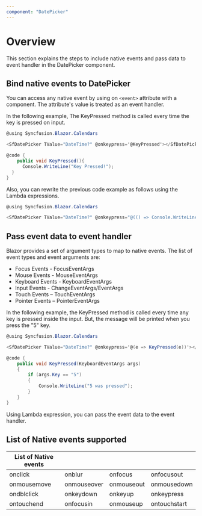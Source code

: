 ```yaml
---
component: "DatePicker"
---
```


# Overview

This section explains the steps to include native events and pass data to event handler in the DatePicker component.

## Bind native events to DatePicker

You can access any native event by using on `<event>` attribute with a component. The attribute's value is treated as an event handler.

In the following example, The KeyPressed method is called every time the key is pressed on input.

```csharp
@using Syncfusion.Blazor.Calendars

<SfDatePicker TValue="DateTime?" @onkeypress='@KeyPressed'></SfDatePicker>

@code {
    public void KeyPressed(){
      Console.WriteLine("Key Pressed!");
  }
}
```

Also, you can rewrite the previous code example as follows using the Lambda expressions.

```csharp
@using Syncfusion.Blazor.Calendars

<SfDatePicker TValue="DateTime?" @onkeypress="@(() => Console.WriteLine("Key Pressed!"))"></SfDatePicker>
```

## Pass event data to event handler

Blazor provides a set of argument types to map to native events. The list of event types and event arguments are:

* Focus Events - FocusEventArgs
* Mouse Events - MouseEventArgs
* Keyboard Events - KeyboardEventArgs
* Input Events - ChangeEventArgs/EventArgs
* Touch Events – TouchEventArgs
* Pointer Events – PointerEventArgs

In the following example, the KeyPressed method is called every time any key is pressed inside the input. But, the message will be printed when you press the "5" key.

```csharp
@using Syncfusion.Blazor.Calendars

<SfDatePicker TValue="DateTime?" @onkeypress='@(e => KeyPressed(e))'></SfDatePicker>

@code {
    public void KeyPressed(KeyboardEventArgs args)
    {
        if (args.Key == "5")
        {
            Console.WriteLine("5 was pressed");
        }
    }
}
```

Using Lambda expression, you can pass the event data to the event handler.

## List of Native events supported

| List of Native events |  |  | |
| --- | --- | --- | --- |
| onclick | onblur | onfocus | onfocusout |
| onmousemove | onmouseover | onmouseout | onmousedown | onmouseup |
| ondblclick | onkeydown | onkeyup | onkeypress |
| ontouchend | onfocusin | onmouseup | ontouchstart |
